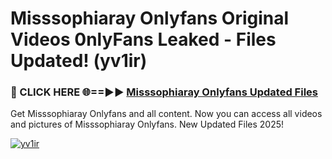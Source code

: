 # Misssophiaray Onlyfans Original Videos 0nlyFans Leaked - Files Updated! (yv1ir)

<h3>🔴 CLICK HERE 🌐==►► <a href="https://tinyurl.com/2m67pmp6" rel="nofollow">Misssophiaray Onlyfans Updated Files</a></h3>

Get Misssophiaray Onlyfans and all content. Now you can access all videos and pictures of Misssophiaray Onlyfans. New Updated Files 2025!

[![yv1ir](https://i.imgur.com/H4QAA4z.gif)](https://tinyurl.com/2m67pmp6)